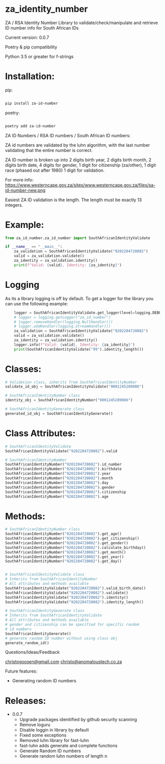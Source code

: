 # za_identity_number
ZA / RSA Identity Number 
Library to validate/check/manipulate and retrieve ID number info for South African IDs

Current version: 0.0.7

Poetry & pip compatibility

Python 3.5 or greater for f-strings

# Installation:

pip:
```bash

pip install za-id-number

```

poetry:

```bash

poetry add za-id-number

```

ZA ID Numbers / RSA ID numbers / South African ID numbers:

ZA id numbers are validated by the luhn algorithm, with the last number validating that the entire number is correct.

ZA ID number is broken up into  2 digits birth year, 2 digits birth month, 2 digits birth date, 4 digits for gender, 1 digit for citizenship (za/other), 1 digit race (phased out after 1980) 1 digit for validation.

For more info: https://www.westerncape.gov.za/sites/www.westerncape.gov.za/files/sa-id-number-new.png

Easiest ZA ID validation is the length. The length must be exactly 13 integers.

# Example:
```python
from za_id_number.za_id_number import SouthAfricanIdentityValidate

if __name__ == "__main__":
    za_validation = SouthAfricanIdentityValidate("9202204720082")
    valid = za_validation.validate()
    za_identity = za_validation.identity()
    print(f"Valid: {valid}, Identity: {za_identity}")
```
# Logging
As its a library logging is off by default.
To get a logger for the library you can use the following example:
```python
    logger = SouthAfricanIdentityValidate.get_logger(level=logging.DEBUG)
    # logger = logging.getLogger("za_id_number")
    # logger.removeHandler(logging.NullHandler())
    # logger.addHandler(logging.StreamHandler())
    za_validation = SouthAfricanIdentityValidate("9202204720082")
    valid = za_validation.validate()
    za_identity = za_validation.identity()
    logger.info(f"Valid: {valid}, Identity: {za_identity}")
    print(SouthAfricanIdentityValidate("99").identity_length())
```

# Classes:
```python
# Validation class, inherits from SouthAfricanIdentityNumber
validate_id_obj = SouthAfricanIdentityValidate("9001245289086")

# SouthAfricanIdentityNumber class
identity_obj = SouthAfricanIdentityNumber("9001245289086")

# SouthAfricanIdentityGenerate class
generated_id_obj = SouthAfricanIdentityGenerate()
```

# Class Attributes:
```python
# SouthAfricanIdentityValidate
SouthAfricanIdentityValidate("9202204720082").valid

# SouthAfricanIdentityNumber
SouthAfricanIdentityNumber("9202204720082").id_number
SouthAfricanIdentityNumber("9202204720082").birthdate
SouthAfricanIdentityNumber("9202204720082").year
SouthAfricanIdentityNumber("9202204720082").month
SouthAfricanIdentityNumber("9202204720082").day
SouthAfricanIdentityNumber("9202204720082").gender
SouthAfricanIdentityNumber("9202204720082").citizenship
SouthAfricanIdentityNumber("9202204720082").age

```

# Methods:
```python
# SouthAfricanIdentityNumber class
SouthAfricanIdentityNumber("9202204720082").get_age()
SouthAfricanIdentityNumber("9202204720082").get_citizenship()
SouthAfricanIdentityNumber("9202204720082").get_gender()
SouthAfricanIdentityNumber("9202204720082").calculate_birthday()
SouthAfricanIdentityNumber("9202204720082").get_month()
SouthAfricanIdentityNumber("9202204720082").get_year()
SouthAfricanIdentityNumber("9202204720082").get_day()


# SouthAfricanIdentityValidate class
# Inherits from SouthAfricanIdentityNumber
# All attributes and methods available
SouthAfricanIdentityValidate("9202204720082").valid_birth_date()
SouthAfricanIdentityValidate("9202204720082").validate()
SouthAfricanIdentityValidate("9202204720082").identity()
SouthAfricanIdentityValidate("9202204720082").identity_length()

# SouthAfricanIdentityGenerate class
# Inherits from SouthAfricanIdentityValidate
# All attributes and methods available
# gender and citizenship can be specified for specific random
# id numbers
SouthAfricanIdentityGenerate()
# generate random ID number without using class obj
generate_random_id()

```

Questions/Ideas/Feedback

christogoosen@gmail.com
christo@anomaloustech.co.za

Future features:
* Generating random ID numbers

# Releases:
* 0.0.7
  * Upgrade packages idenitified by github security scanning
  * Remove loguru
  * Disable loggin in library by default
  * Fixed some exceptions
  * Removed luhn library for fast-luhn
  * fast-luhn adds generate and complete functions
  * Generate Random ID numbers
  * Generate random luhn numbers of length n